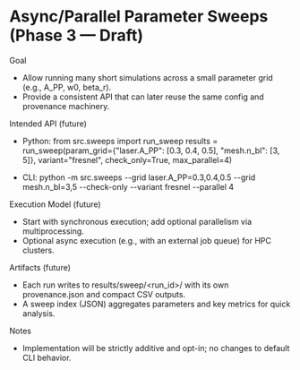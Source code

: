 Async/Parallel Parameter Sweeps (Phase 3 — Draft)
=================================================

Goal
- Allow running many short simulations across a small parameter grid (e.g., A_PP, w0, beta_r).
- Provide a consistent API that can later reuse the same config and provenance machinery.

Intended API (future)
- Python:
  from src.sweeps import run_sweep
  results = run_sweep(param_grid={"laser.A_PP": [0.3, 0.4, 0.5], "mesh.n_bl": [3, 5]},
                      variant="fresnel", check_only=True, max_parallel=4)

- CLI:
  python -m src.sweeps --grid laser.A_PP=0.3,0.4,0.5 --grid mesh.n_bl=3,5 --check-only --variant fresnel --parallel 4

Execution Model (future)
- Start with synchronous execution; add optional parallelism via multiprocessing.
- Optional async execution (e.g., with an external job queue) for HPC clusters.

Artifacts (future)
- Each run writes to results/sweep/<run_id>/ with its own provenance.json and compact CSV outputs.
- A sweep index (JSON) aggregates parameters and key metrics for quick analysis.

Notes
- Implementation will be strictly additive and opt-in; no changes to default CLI behavior.


